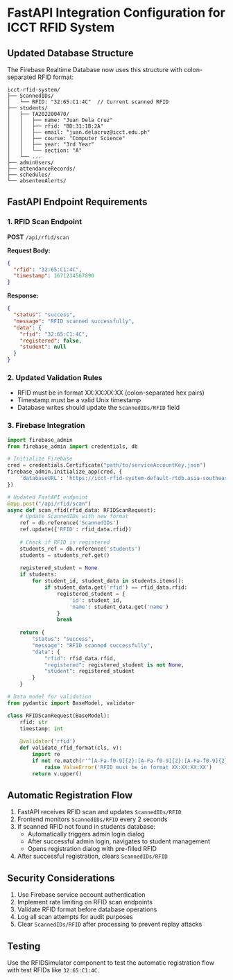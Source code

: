 
# FastAPI Integration Configuration for ICCT RFID System

## Updated Database Structure
The Firebase Realtime Database now uses this structure with colon-separated RFID format:

```
icct-rfid-system/
├── ScannedIDs/
│   └── RFID: "32:65:C1:4C"  // Current scanned RFID
├── students/
│   ├── TA202200470/
│   │   ├── name: "Juan Dela Cruz"
│   │   ├── rfid: "BD:31:1B:2A"
│   │   ├── email: "juan.delacruz@icct.edu.ph"
│   │   ├── course: "Computer Science"
│   │   ├── year: "3rd Year"
│   │   └── section: "A"
│   └── ...
├── adminUsers/
├── attendanceRecords/
├── schedules/
└── absenteeAlerts/
```

## FastAPI Endpoint Requirements

### 1. RFID Scan Endpoint
**POST** `/api/rfid/scan`

**Request Body:**
```json
{
  "rfid": "32:65:C1:4C",
  "timestamp": 1671234567890
}
```

**Response:**
```json
{
  "status": "success",
  "message": "RFID scanned successfully",
  "data": {
    "rfid": "32:65:C1:4C",
    "registered": false,
    "student": null
  }
}
```

### 2. Updated Validation Rules
- RFID must be in format XX:XX:XX:XX (colon-separated hex pairs)
- Timestamp must be a valid Unix timestamp
- Database writes should update the `ScannedIDs/RFID` field

### 3. Firebase Integration
```python
import firebase_admin
from firebase_admin import credentials, db

# Initialize Firebase
cred = credentials.Certificate("path/to/serviceAccountKey.json")
firebase_admin.initialize_app(cred, {
    'databaseURL': 'https://icct-rfid-system-default-rtdb.asia-southeast1.firebasedatabase.app/'
})

# Updated FastAPI endpoint
@app.post("/api/rfid/scan")
async def scan_rfid(rfid_data: RFIDScanRequest):
    # Update ScannedIDs with new format
    ref = db.reference('ScannedIDs')
    ref.update({'RFID': rfid_data.rfid})
    
    # Check if RFID is registered
    students_ref = db.reference('students')
    students = students_ref.get()
    
    registered_student = None
    if students:
        for student_id, student_data in students.items():
            if student_data.get('rfid') == rfid_data.rfid:
                registered_student = {
                    'id': student_id,
                    'name': student_data.get('name')
                }
                break
    
    return {
        "status": "success",
        "message": "RFID scanned successfully",
        "data": {
            "rfid": rfid_data.rfid,
            "registered": registered_student is not None,
            "student": registered_student
        }
    }

# Data model for validation
from pydantic import BaseModel, validator

class RFIDScanRequest(BaseModel):
    rfid: str
    timestamp: int
    
    @validator('rfid')
    def validate_rfid_format(cls, v):
        import re
        if not re.match(r'^[A-Fa-f0-9]{2}:[A-Fa-f0-9]{2}:[A-Fa-f0-9]{2}:[A-Fa-f0-9]{2}$', v):
            raise ValueError('RFID must be in format XX:XX:XX:XX')
        return v.upper()
```

## Automatic Registration Flow
1. FastAPI receives RFID scan and updates `ScannedIDs/RFID`
2. Frontend monitors `ScannedIDs/RFID` every 2 seconds
3. If scanned RFID not found in students database:
   - Automatically triggers admin login dialog
   - After successful admin login, navigates to student management
   - Opens registration dialog with pre-filled RFID
4. After successful registration, clears `ScannedIDs/RFID`

## Security Considerations
1. Use Firebase service account authentication
2. Implement rate limiting on RFID scan endpoints
3. Validate RFID format before database operations
4. Log all scan attempts for audit purposes
5. Clear `ScannedIDs/RFID` after processing to prevent replay attacks

## Testing
Use the RFIDSimulator component to test the automatic registration flow with test RFIDs like `32:65:C1:4C`.
